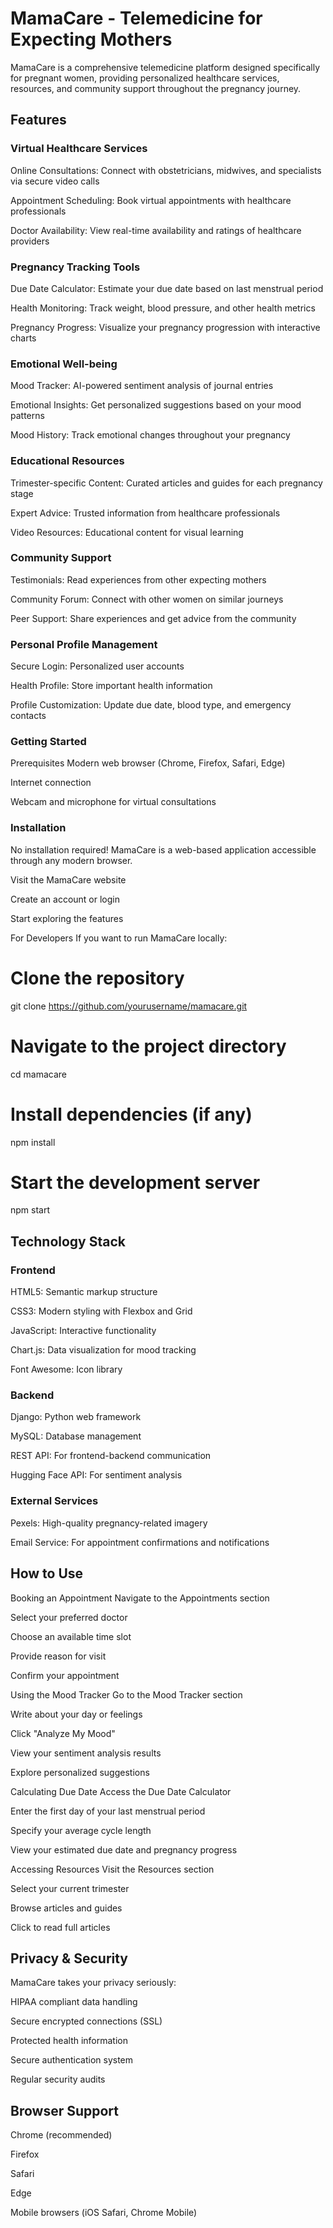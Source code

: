 # MamaCare - Telemedicine for Expecting Mothers
 MamaCare is a comprehensive telemedicine platform designed specifically for pregnant women, providing personalized healthcare services, resources, and community support throughout the pregnancy journey.

## Features

### Virtual Healthcare Services
Online Consultations: Connect with obstetricians, midwives, and specialists via secure video calls

Appointment Scheduling: Book virtual appointments with healthcare professionals

Doctor Availability: View real-time availability and ratings of healthcare providers

### Pregnancy Tracking Tools
Due Date Calculator: Estimate your due date based on last menstrual period

Health Monitoring: Track weight, blood pressure, and other health metrics

Pregnancy Progress: Visualize your pregnancy progression with interactive charts

### Emotional Well-being
Mood Tracker: AI-powered sentiment analysis of journal entries

Emotional Insights: Get personalized suggestions based on your mood patterns

Mood History: Track emotional changes throughout your pregnancy

### Educational Resources
Trimester-specific Content: Curated articles and guides for each pregnancy stage

Expert Advice: Trusted information from healthcare professionals

Video Resources: Educational content for visual learning

### Community Support
Testimonials: Read experiences from other expecting mothers

Community Forum: Connect with other women on similar journeys

Peer Support: Share experiences and get advice from the community

### Personal Profile Management
Secure Login: Personalized user accounts

Health Profile: Store important health information

Profile Customization: Update due date, blood type, and emergency contacts

### Getting Started
Prerequisites
Modern web browser (Chrome, Firefox, Safari, Edge)

Internet connection

Webcam and microphone for virtual consultations

### Installation
No installation required! MamaCare is a web-based application accessible through any modern browser.

Visit the MamaCare website

Create an account or login

Start exploring the features

For Developers
If you want to run MamaCare locally:


# Clone the repository
git clone https://github.com/yourusername/mamacare.git

# Navigate to the project directory
cd mamacare

# Install dependencies (if any)
npm install

# Start the development server
npm start


## Technology Stack
### Frontend
HTML5: Semantic markup structure

CSS3: Modern styling with Flexbox and Grid

JavaScript: Interactive functionality

Chart.js: Data visualization for mood tracking

Font Awesome: Icon library

### Backend
Django: Python web framework

MySQL: Database management

REST API: For frontend-backend communication

Hugging Face API: For sentiment analysis

### External Services
Pexels: High-quality pregnancy-related imagery

Email Service: For appointment confirmations and notifications

## How to Use
Booking an Appointment
Navigate to the Appointments section

Select your preferred doctor

Choose an available time slot

Provide reason for visit

Confirm your appointment

Using the Mood Tracker
Go to the Mood Tracker section

Write about your day or feelings

Click "Analyze My Mood"

View your sentiment analysis results

Explore personalized suggestions

Calculating Due Date
Access the Due Date Calculator

Enter the first day of your last menstrual period

Specify your average cycle length

View your estimated due date and pregnancy progress

Accessing Resources
Visit the Resources section

Select your current trimester

Browse articles and guides

Click to read full articles

## Privacy & Security
MamaCare takes your privacy seriously:

HIPAA compliant data handling

Secure encrypted connections (SSL)

Protected health information

Secure authentication system

Regular security audits

## Browser Support
Chrome (recommended)

Firefox

Safari

Edge

Mobile browsers (iOS Safari, Chrome Mobile)

